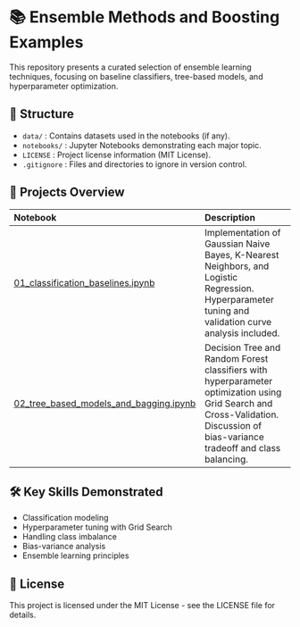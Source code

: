 # 📚 Ensemble Methods and Boosting Examples

This repository presents a curated selection of ensemble learning techniques, focusing on baseline classifiers, tree-based models, and hyperparameter optimization.

## 📂 Structure

- `data/` : Contains datasets used in the notebooks (if any).
- `notebooks/` : Jupyter Notebooks demonstrating each major topic.
- `LICENSE` : Project license information (MIT License).
- `.gitignore` : Files and directories to ignore in version control.

## 📖 Projects Overview

| Notebook | Description |
|:---|:---|
| [01_classification_baselines.ipynb](notebooks/01_classification_baselines.ipynb) | Implementation of Gaussian Naive Bayes, K-Nearest Neighbors, and Logistic Regression. Hyperparameter tuning and validation curve analysis included. |
| [02_tree_based_models_and_bagging.ipynb](notebooks/02_tree_based_models_and_bagging.ipynb) | Decision Tree and Random Forest classifiers with hyperparameter optimization using Grid Search and Cross-Validation. Discussion of bias-variance tradeoff and class balancing. |

## 🛠️ Key Skills Demonstrated

- Classification modeling
- Hyperparameter tuning with Grid Search
- Handling class imbalance
- Bias-variance analysis
- Ensemble learning principles

## 📜 License

This project is licensed under the MIT License - see the LICENSE file for details.
